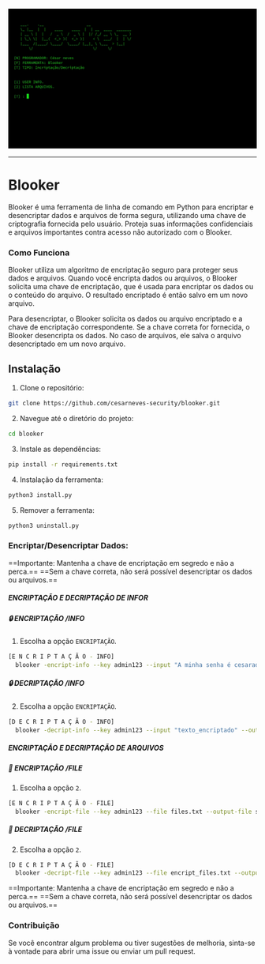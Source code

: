 
<p align="center">
  <a href="https://github.com/cesarneves-security/blooker"><img src="/img/capa_bloker.gif" alt="bloker"></a>
</p>


---
# Blooker
Blooker é uma ferramenta de linha de comando em Python para encriptar e desencriptar dados e arquivos de forma segura, utilizando uma chave de criptografia fornecida pelo usuário. Proteja suas informações confidenciais e arquivos importantes contra acesso não autorizado com o Blooker.

### Como Funciona
Blooker utiliza um algoritmo de encriptação seguro para proteger seus dados e arquivos. Quando você encripta dados ou arquivos, o Blooker solicita uma chave de encriptação, que é usada para encriptar os dados ou o conteúdo do arquivo. O resultado encriptado é então salvo em um novo arquivo.

Para desencriptar, o Blooker solicita os dados ou arquivo encriptado e a chave de encriptação correspondente. Se a chave correta for fornecida, o Blooker desencripta os dados. No caso de arquivos, ele salva o arquivo desencriptado em um novo arquivo.

## Instalação
1. Clone o repositório:
```bash
git clone https://github.com/cesarneves-security/blooker.git
```
2. Navegue até o diretório do projeto:
```bash
cd blooker
```
3. Instale as dependências:
```bash
pip install -r requirements.txt
```
4. Instalação da ferramenta:
```bash
python3 install.py
```
5. Remover a ferramenta:
```bash
python3 uninstall.py
```

### Encriptar/Desencriptar Dados:

==Importante: Mantenha a chave de encriptação em segredo e não a perca.==
==Sem a chave correta, não será possível desencriptar os dados ou arquivos.==


##### ENCRIPTAÇÃO E DECRIPTAÇÃO DE INFOR #############################################

##### 🔒 ENCRIPTAÇÃO /INFO

1. Escolha a opção `ENCRIPTAÇÃO`.

```bash
[E N C R I P T A Ç Ã O - INFO]
  blooker -encript-info --key admin123 --input "A minha senha é cesaradmin164" --output-info senha.txt
 ```

##### 🔒 DECRIPTAÇÃO /INFO

2. Escolha a opção `ENCRIPTAÇÃO`.

```bash
[D E C R I P T A Ç Ã O - INFO]
  blooker -decript-info --key admin123 --input "texto_encriptado" --output-info senha.txt
 ```

##### ENCRIPTAÇÃO E DECRIPTAÇÃO DE ARQUIVOS #############################################


##### 🔑 ENCRIPTAÇÃO /FILE
1. Escolha a opção `2`.

```bash
[E N C R I P T A Ç Ã O - FILE]
  blooker -encript-file --key admin123 --file files.txt --output-file saida_file.txt
```

##### 🔑 DECRIPTAÇÃO /FILE
2. Escolha a opção `2`.

```bash
[D E C R I P T A Ç Ã O - FILE]
  blooker -decript-file --key admin123 --file encript_files.txt --output-file saida_file.txt
```
==Importante: Mantenha a chave de encriptação em segredo e não a perca.==
==Sem a chave correta, não será possível desencriptar os dados ou arquivos.==

### Contribuição
Se você encontrar algum problema ou tiver sugestões de melhoria, sinta-se à vontade para abrir uma issue ou enviar um pull request.
